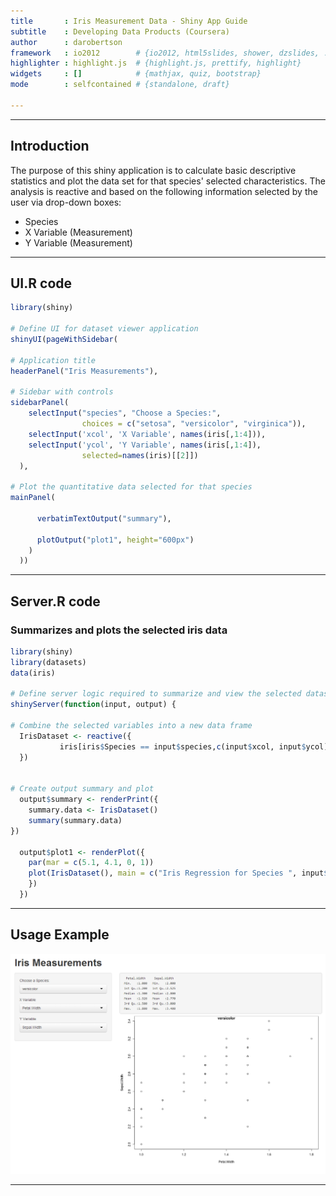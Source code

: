 ```yaml
---
title       : Iris Measurement Data - Shiny App Guide
subtitle    : Developing Data Products (Coursera)
author      : darobertson
framework   : io2012        # {io2012, html5slides, shower, dzslides, ...}
highlighter : highlight.js  # {highlight.js, prettify, highlight}
widgets     : []            # {mathjax, quiz, bootstrap}
mode        : selfcontained # {standalone, draft}

---
```

---
## Introduction

The purpose of this shiny application is to calculate basic descriptive statistics and plot the data set for that species' selected characteristics. The analysis is reactive and based on the following information selected by the user via drop-down boxes:
 - Species
 - X Variable (Measurement)
 - Y Variable (Measurement)


---

## UI.R code


```r
library(shiny)

# Define UI for dataset viewer application
shinyUI(pageWithSidebar(
  
# Application title
headerPanel("Iris Measurements"),
  
# Sidebar with controls
sidebarPanel(
    selectInput("species", "Choose a Species:", 
                choices = c("setosa", "versicolor", "virginica")),
    selectInput('xcol', 'X Variable', names(iris[,1:4])),
    selectInput('ycol', 'Y Variable', names(iris[,1:4]),
                selected=names(iris)[[2]])
  ),    

# Plot the quantitative data selected for that species
mainPanel(
      
      verbatimTextOutput("summary"),
      
      plotOutput("plot1", height="600px")
    )
  ))
```

---

## Server.R code 
### Summarizes and plots the selected iris data


```r
library(shiny)
library(datasets)
data(iris)

# Define server logic required to summarize and view the selected dataset
shinyServer(function(input, output) {
  
# Combine the selected variables into a new data frame
  IrisDataset <- reactive({
           iris[iris$Species == input$species,c(input$xcol, input$ycol)]
  })


# Create output summary and plot
  output$summary <- renderPrint({
    summary.data <- IrisDataset()
    summary(summary.data)
})

  output$plot1 <- renderPlot({
    par(mar = c(5.1, 4.1, 0, 1))
    plot(IrisDataset(), main = c("Iris Regression for Species ", input$species))
    })
  })
```
---


## Usage Example

<img src="https://github.com/darobertson/ShinyDevelopment/blob/master/Slidify%20Guide/figures/Screenshot.png" border="0" style="border:none;max-width:100%;" />
</a>

---
